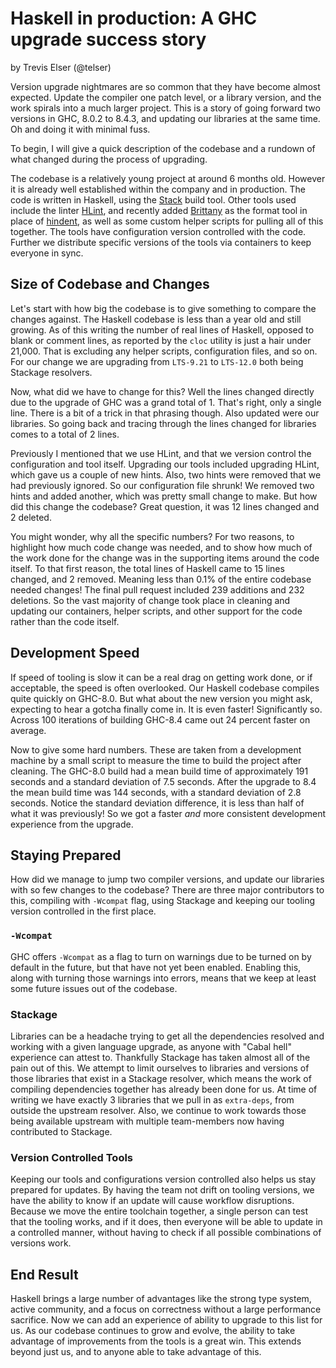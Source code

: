 # Haskell in production: A GHC upgrade success story
by Trevis Elser (@telser)

Version upgrade nightmares are so common that they have become almost expected.
Update the compiler one patch level, or a library version, and the work spirals
into a much larger project. This is a story of going forward two versions in
GHC, 8.0.2 to 8.4.3, and updating our libraries at the same time. Oh and doing
it with minimal fuss.

To begin, I will give a quick description of the codebase and a rundown of what
changed during the process of upgrading.

The codebase is a relatively young project at around 6 months old. However it
is already well established within the company and in production. The code is
written in Haskell, using the [Stack][] build tool. Other tools used include
the linter [HLint][], and recently added [Brittany][] as the format tool in
place of [hindent][], as well as some custom helper scripts for pulling all of
this together. The tools have configuration version controlled with the code.
Further we distribute specific versions of the tools via containers to keep
everyone in sync.

## Size of Codebase and Changes

Let's start with how big the codebase is to give something to compare the
changes against. The Haskell codebase is less than a year old and still
growing. As of this writing the number of real lines of Haskell, opposed to
blank or comment lines, as reported by the `cloc` utility is just a hair under
21,000. That is excluding any helper scripts, configuration files, and so on.
For our change we are upgrading from `LTS-9.21` to `LTS-12.0` both being
Stackage resolvers.

Now, what did we have to change for this? Well the lines changed directly due
to the upgrade of GHC was a grand total of 1. That's right, only a single line.
There is a bit of a trick in that phrasing though. Also updated were our
libraries. So going back and tracing through the lines changed for libraries
comes to a total of 2 lines.

Previously I mentioned that we use HLint, and that we version control the
configuration and tool itself. Upgrading our tools included upgrading HLint,
which gave us a couple of new hints. Also, two hints were removed that we had
previously ignored. So our configuration file shrunk! We removed two hints and
added another, which was pretty small change to make. But how did this change
the codebase? Great question, it was 12 lines changed and 2 deleted.

You might wonder, why all the specific numbers? For two reasons, to highlight
how much code change was needed, and to show how much of the work done for the
change was in the supporting items around the code itself. To that first
reason, the total lines of Haskell came to 15 lines changed, and 2 removed.
Meaning less than 0.1% of the entire codebase needed changes! The final pull
request included 239 additions and 232 deletions. So the vast majority of
change took place in cleaning and updating our containers, helper scripts, and
other support for the code rather than the code itself.

## Development Speed

If speed of tooling is slow it can be a real drag on getting work done, or if
acceptable, the speed is often overlooked. Our Haskell codebase compiles quite
quickly on GHC-8.0. But what about the new version you might ask, expecting to
hear a gotcha finally come in. It is even faster! Significantly so. Across 100
iterations of building GHC-8.4 came out 24 percent faster on average.

Now to give some hard numbers. These are taken from a development machine by a
small script to measure the time to build the project after cleaning. The
GHC-8.0 build had a mean build time of approximately 191 seconds and a standard
deviation of 7.5 seconds. After the upgrade to 8.4 the mean build time was 144
seconds, with a standard deviation of 2.8 seconds. Notice the standard
deviation difference, it is less than half of what it was previously! So we got
a faster *and* more consistent development experience from the upgrade.

## Staying Prepared

How did we manage to jump two compiler versions, and update our libraries with
so few changes to the codebase?  There are three major contributors to this,
compiling with `-Wcompat` flag, using Stackage and keeping our tooling version
controlled in the first place.

### `-Wcompat`

GHC offers `-Wcompat` as a flag to turn on warnings due to be turned on by
default in the future, but that have not yet been enabled. Enabling this,
along with turning those warnings into errors, means that we keep at least some
future issues out of the codebase.

### Stackage

Libraries can be a headache trying to get all the dependencies resolved and
working with a given language upgrade, as anyone with "Cabal hell" experience
can attest to. Thankfully Stackage has taken almost all of the pain out of
this. We attempt to limit ourselves to libraries and versions of those
libraries that exist in a Stackage resolver, which means the work of compiling
dependencies together has already been done for us. At time of writing we have
exactly 3 libraries that we pull in as `extra-deps`, from outside the upstream
resolver. Also, we continue to work towards those being available upstream with
multiple team-members now having contributed to Stackage.

### Version Controlled Tools

Keeping our tools and configurations version controlled also helps us stay
prepared for updates. By having the team not drift on tooling versions, we have
the ability to know if an update will cause workflow disruptions. Because we
move the entire toolchain together, a single person can test that the tooling
works, and if it does, then everyone will be able to update in a controlled
manner, without having to check if all possible combinations of versions work.

## End Result

Haskell brings a large number of advantages like the strong type system, active
community, and a focus on correctness without a large performance sacrifice.
Now we can add an experience of ability to upgrade to this list for us. As our
codebase continues to grow and evolve, the ability to take advantage of
improvements from the tools is a great win. This extends beyond just us, and to
anyone able to take advantage of this.

[Stack]: https://docs.haskellstack.org/en/stable/README/
[HLint]: https://github.com/ndmitchell/hlint
[Brittany]: https://github.com/lspitzner/brittany
[hindent]: https://github.com/commercialhaskell/hindent
